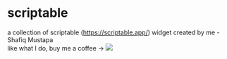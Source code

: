 # scriptable

a collection of scriptable (https://scriptable.app/) widget created by me - Shafiq Mustapa  
like what I do, buy me a coffee -> <a href="https://www.buymeacoffee.com/9itd16a"><img src="https://img.buymeacoffee.com/button-api/?text=Buy me a coffee&emoji=&slug=9itd16a&button_colour=FFDD00&font_colour=000000&font_family=Cookie&outline_colour=000000&coffee_colour=ffffff"></a>
